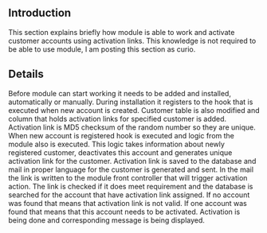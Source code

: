 ## Introduction ##

This section explains briefly how module is able to work and activate customer accounts using activation links. This knowledge is not required to be able to use module, I am posting this section as curio.

## Details ##

Before module can start working it needs to be added and installed, automatically or manually. During installation it registers to the hook that is executed when new account is created. Customer table is also modified and column that holds activation links for specified customer is added. Activation link is MD5 checksum of the random number so they are unique. When new account is registered hook is executed and logic from the module also is executed. This logic takes information about newly registered customer, deactivates this account and generates unique activation link for the customer. Activation link is saved to the database and mail in proper language for the customer is generated and sent. In the mail the link is written to the module front controller that will trigger activation action. The link is checked if it does meet requirement and the database is searched for the account that have activation link assigned. If no account was found that means that activation link is not valid. If one account was found that means that this account needs to be activated. Activation is being done and corresponding message is being displayed.